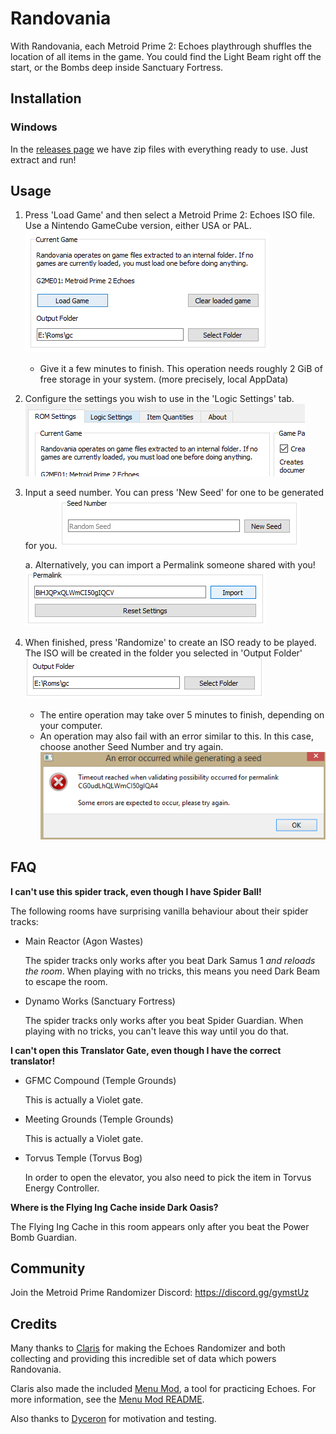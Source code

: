 # Randovania
With Randovania, each Metroid Prime 2: Echoes playthrough shuffles the location of all items in the game.
You could find the Light Beam right off the start, or the Bombs deep inside Sanctuary Fortress.  

## Installation

### Windows

In the [releases page](https://github.com/henriquegemignani/randovania/releases) we have zip files
with everything ready to use. Just extract and run!

## Usage

1. Press 'Load Game' and then select a Metroid Prime 2: Echoes ISO file.
Use a Nintendo GameCube version, either USA or PAL.
![Randovania Main GUI](randovania-readme/gui-1.png)
   - Give it a few minutes to finish. This operation needs roughly 2 GiB of free
   storage in your system. (more precisely, local AppData)

2. Configure the settings you wish to use in the 'Logic Settings' tab.
![Logic Settings Tab](randovania-readme/gui-2.png)
  
3. Input a seed number. You can press 'New Seed' for one to be generated for you.
![New Seed](randovania-readme/gui-3.png)

    a. Alternatively, you can import a Permalink someone shared with you!
    ![Permalink](randovania-readme/gui-4.png) 

4. When finished, press 'Randomize' to create an ISO ready to be played. The ISO will be created
in the folder you selected in 'Output Folder'
![Output Folder](randovania-readme/gui-5.png)
   - The entire operation may take over 5 minutes to finish, depending on your computer.
   - An operation may also fail with an error similar to this. In this case, choose another Seed
   Number and try again.
   ![Generation Failure](randovania-readme/gui-6.png)
   
   
## FAQ

**I can't use this spider track, even though I have Spider Ball!**

The following rooms have surprising vanilla behaviour about their spider tracks:

* Main Reactor (Agon Wastes)

    The spider tracks only works after you beat Dark Samus 1 *and reloads the room*.
    When playing with no tricks, this means you need Dark Beam to escape the room.

* Dynamo Works (Sanctuary Fortress)

    The spider tracks only works after you beat Spider Guardian. When playing with no tricks,
    you can't leave this way until you do that.

**I can't open this Translator Gate, even though I have the correct translator!**

* GFMC Compound (Temple Grounds)
    
    This is actually a Violet gate.
    
* Meeting Grounds (Temple Grounds)

    This is actually a Violet gate.
    
* Torvus Temple (Torvus Bog)

    In order to open the elevator, you also need to pick the item in Torvus Energy Controller.
    
**Where is the Flying Ing Cache inside Dark Oasis?**

The Flying Ing Cache in this room appears only after you beat the Power Bomb Guardian.
       
## Community

Join the Metroid Prime Randomizer Discord: https://discord.gg/gymstUz
 
## Credits

Many thanks to [Claris](https://www.twitch.tv/claris) for
making the Echoes Randomizer and both collecting and providing this
incredible set of data which powers Randovania.

Claris also made the included [Menu Mod](https://www.dropbox.com/s/yhqqafaxfo3l4vn/Echoes%20Menu.7z),
a tool for practicing Echoes. For more information, see the
[Menu Mod README](https://www.dropbox.com/s/yhqqafaxfo3l4vn/Echoes%20Menu.7z?file_subpath=%2FEchoes+Menu%2Freadme.txt).

Also thanks to [Dyceron](https://www.twitch.tv/dyceron) for motivation and testing.
